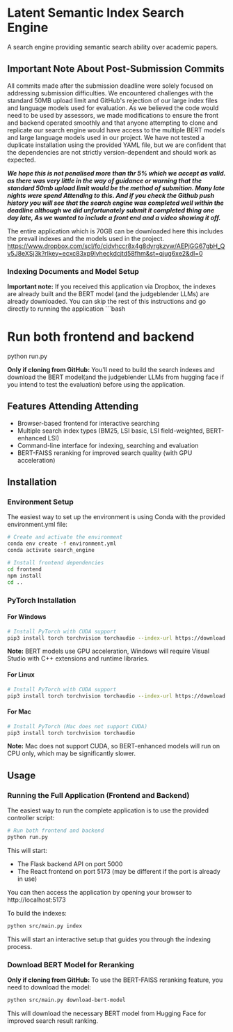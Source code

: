 # Latent Semantic Index Search Engine
A search engine providing semantic search ability over academic papers.

## Important Note About Post-Submission Commits
All commits made after the submission deadline were solely focused on addressing submission difficulties. We encountered challenges with the standard 50MB upload limit and GitHub's rejection of our large index files and language models used for evaluation. As we believed the code would need to be used by assessors, we made modifications to ensure the front and backend operated smoothly and that anyone attempting to clone and replicate our search engine would have access to the multiple BERT models and large language models used in our project. We have not tested a duplicate installation using the provided YAML file, but we are confident that the dependencies are not strictly version-dependent and should work as expected.

***We hope this is not penalised more than thr 5% which we accept as valid. as there was very little in the way of guidance or warning that the standard 50mb upload limit would be the method of submition. Many late nights were spend Attending to this. And if you check the Github push history you will see that the search engine was completed well within the deadline although we did unfortunately submit it completed thing one day late, As we wanted to include a front end and a video showing it off.***

The entire application which is 70GB can be downloaded here this includes the prevail indexes and the models used in the project.
https://www.dropbox.com/scl/fo/cidvhccr8x4g8dyrgkzvw/AEPjGG67gbH_Qv5J8eXSj3k?rlkey=ecxc83xp9lyheckdcjtd58fhm&st=qjug6xe2&dl=0

### Indexing Documents and Model Setup

**Important note:** If you received this application via Dropbox, the indexes are already built and the BERT model (and the judgeblender LLMs) are already downloaded. You can skip the rest of this instructions and go directly to running the application ```bash
# Run both frontend and backend
python run.py


**Only if cloning from GitHub:** You'll need to build the search indexes and download the BERT model(and the judgeblender LLMs from hugging face if you intend to test the evaluation) before using the application.

## Features Attending Attending

- Browser-based frontend for interactive searching
- Multiple search index types (BM25, LSI basic, LSI field-weighted, BERT-enhanced LSI)
- Command-line interface for indexing, searching and evaluation
- BERT-FAISS reranking for improved search quality (with GPU acceleration)

## Installation

### Environment Setup

The easiest way to set up the environment is using Conda with the provided environment.yml file:

```bash
# Create and activate the environment
conda env create -f environment.yml
conda activate search_engine

# Install frontend dependencies
cd frontend
npm install
cd ..
```

### PyTorch Installation

#### For Windows
```bash
# Install PyTorch with CUDA support
pip3 install torch torchvision torchaudio --index-url https://download.pytorch.org/whl/cu126
```

**Note:** BERT models use GPU acceleration, Windows will require Visual Studio with C++ extensions and runtime libraries.

#### For Linux
```bash
# Install PyTorch with CUDA support
pip3 install torch torchvision torchaudio --index-url https://download.pytorch.org/whl/cu126
```

#### For Mac
```bash
# Install PyTorch (Mac does not support CUDA)
pip3 install torch torchvision torchaudio
```

**Note:** Mac does not support CUDA, so BERT-enhanced models will run on CPU only, which may be significantly slower.

## Usage

### Running the Full Application (Frontend and Backend)

The easiest way to run the complete application is to use the provided controller script:

```bash
# Run both frontend and backend
python run.py
```

This will start:
- The Flask backend API on port 5000
- The React frontend on port 5173 (may be different if the port is already in use)

You can then access the application by opening your browser to http://localhost:5173



To build the indexes:

```bash
python src/main.py index
```

This will start an interactive setup that guides you through the indexing process.

### Download BERT Model for Reranking

**Only if cloning from GitHub:** To use the BERT-FAISS reranking feature, you need to download the model:

```bash
python src/main.py download-bert-model
```

This will download the necessary BERT model from Hugging Face for improved search result ranking.
